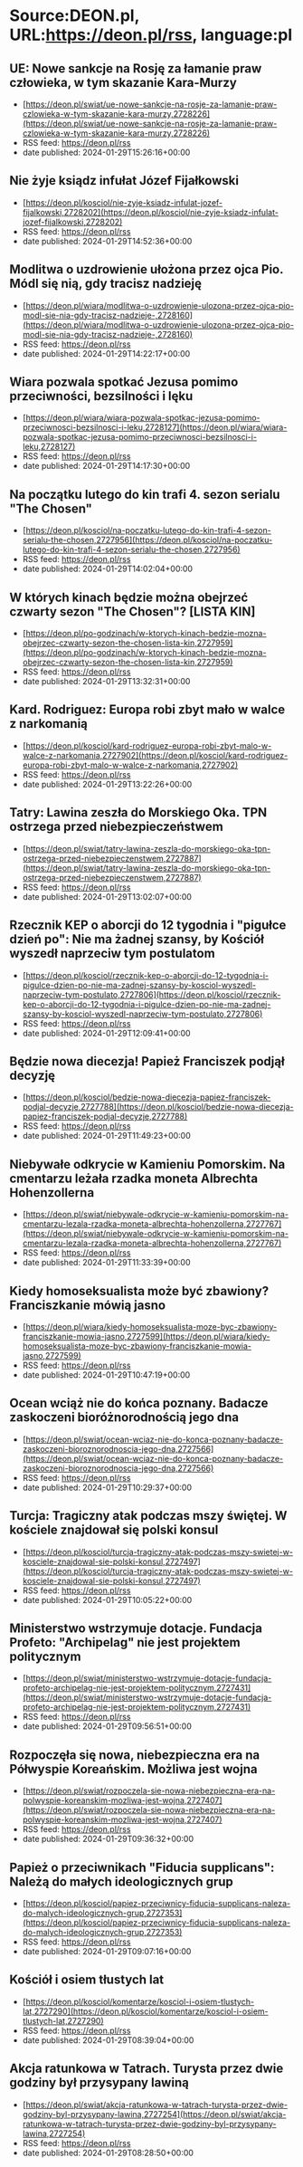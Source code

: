 # Source:DEON.pl, URL:https://deon.pl/rss, language:pl

## UE: Nowe sankcje na Rosję za łamanie praw człowieka, w tym skazanie Kara-Murzy
 - [https://deon.pl/swiat/ue-nowe-sankcje-na-rosje-za-lamanie-praw-czlowieka-w-tym-skazanie-kara-murzy,2728226](https://deon.pl/swiat/ue-nowe-sankcje-na-rosje-za-lamanie-praw-czlowieka-w-tym-skazanie-kara-murzy,2728226)
 - RSS feed: https://deon.pl/rss
 - date published: 2024-01-29T15:26:16+00:00



## Nie żyje ksiądz infułat Józef Fijałkowski
 - [https://deon.pl/kosciol/nie-zyje-ksiadz-infulat-jozef-fijalkowski,2728202](https://deon.pl/kosciol/nie-zyje-ksiadz-infulat-jozef-fijalkowski,2728202)
 - RSS feed: https://deon.pl/rss
 - date published: 2024-01-29T14:52:36+00:00



## Modlitwa o uzdrowienie ułożona przez ojca Pio. Módl się nią, gdy tracisz nadzieję
 - [https://deon.pl/wiara/modlitwa-o-uzdrowienie-ulozona-przez-ojca-pio-modl-sie-nia-gdy-tracisz-nadzieje-,2728160](https://deon.pl/wiara/modlitwa-o-uzdrowienie-ulozona-przez-ojca-pio-modl-sie-nia-gdy-tracisz-nadzieje-,2728160)
 - RSS feed: https://deon.pl/rss
 - date published: 2024-01-29T14:22:17+00:00



## Wiara pozwala spotkać Jezusa pomimo przeciwności, bezsilności i lęku
 - [https://deon.pl/wiara/wiara-pozwala-spotkac-jezusa-pomimo-przeciwnosci-bezsilnosci-i-leku,2728127](https://deon.pl/wiara/wiara-pozwala-spotkac-jezusa-pomimo-przeciwnosci-bezsilnosci-i-leku,2728127)
 - RSS feed: https://deon.pl/rss
 - date published: 2024-01-29T14:17:30+00:00



## Na początku lutego do kin trafi 4. sezon serialu "The Chosen"
 - [https://deon.pl/kosciol/na-poczatku-lutego-do-kin-trafi-4-sezon-serialu-the-chosen,2727956](https://deon.pl/kosciol/na-poczatku-lutego-do-kin-trafi-4-sezon-serialu-the-chosen,2727956)
 - RSS feed: https://deon.pl/rss
 - date published: 2024-01-29T14:02:04+00:00



## W których kinach będzie można obejrzeć czwarty sezon "The Chosen"? [LISTA KIN]
 - [https://deon.pl/po-godzinach/w-ktorych-kinach-bedzie-mozna-obejrzec-czwarty-sezon-the-chosen-lista-kin,2727959](https://deon.pl/po-godzinach/w-ktorych-kinach-bedzie-mozna-obejrzec-czwarty-sezon-the-chosen-lista-kin,2727959)
 - RSS feed: https://deon.pl/rss
 - date published: 2024-01-29T13:32:31+00:00



## Kard. Rodriguez: Europa robi zbyt mało w walce z narkomanią
 - [https://deon.pl/kosciol/kard-rodriguez-europa-robi-zbyt-malo-w-walce-z-narkomania,2727902](https://deon.pl/kosciol/kard-rodriguez-europa-robi-zbyt-malo-w-walce-z-narkomania,2727902)
 - RSS feed: https://deon.pl/rss
 - date published: 2024-01-29T13:22:26+00:00



## Tatry: Lawina zeszła do Morskiego Oka. TPN ostrzega przed niebezpieczeństwem
 - [https://deon.pl/swiat/tatry-lawina-zeszla-do-morskiego-oka-tpn-ostrzega-przed-niebezpieczenstwem,2727887](https://deon.pl/swiat/tatry-lawina-zeszla-do-morskiego-oka-tpn-ostrzega-przed-niebezpieczenstwem,2727887)
 - RSS feed: https://deon.pl/rss
 - date published: 2024-01-29T13:02:07+00:00



## Rzecznik KEP o aborcji do 12 tygodnia i "pigułce dzień po": Nie ma żadnej szansy, by Kościół wyszedł naprzeciw tym postulatom
 - [https://deon.pl/kosciol/rzecznik-kep-o-aborcji-do-12-tygodnia-i-pigulce-dzien-po-nie-ma-zadnej-szansy-by-kosciol-wyszedl-naprzeciw-tym-postulato,2727806](https://deon.pl/kosciol/rzecznik-kep-o-aborcji-do-12-tygodnia-i-pigulce-dzien-po-nie-ma-zadnej-szansy-by-kosciol-wyszedl-naprzeciw-tym-postulato,2727806)
 - RSS feed: https://deon.pl/rss
 - date published: 2024-01-29T12:09:41+00:00



## Będzie nowa diecezja! Papież Franciszek podjął decyzję
 - [https://deon.pl/kosciol/bedzie-nowa-diecezja-papiez-franciszek-podjal-decyzje,2727788](https://deon.pl/kosciol/bedzie-nowa-diecezja-papiez-franciszek-podjal-decyzje,2727788)
 - RSS feed: https://deon.pl/rss
 - date published: 2024-01-29T11:49:23+00:00



## Niebywałe odkrycie w Kamieniu Pomorskim. Na cmentarzu leżała rzadka moneta Albrechta Hohenzollerna
 - [https://deon.pl/swiat/niebywale-odkrycie-w-kamieniu-pomorskim-na-cmentarzu-lezala-rzadka-moneta-albrechta-hohenzollerna,2727767](https://deon.pl/swiat/niebywale-odkrycie-w-kamieniu-pomorskim-na-cmentarzu-lezala-rzadka-moneta-albrechta-hohenzollerna,2727767)
 - RSS feed: https://deon.pl/rss
 - date published: 2024-01-29T11:33:39+00:00



## Kiedy homoseksualista może być zbawiony? Franciszkanie mówią jasno
 - [https://deon.pl/wiara/kiedy-homoseksualista-moze-byc-zbawiony-franciszkanie-mowia-jasno,2727599](https://deon.pl/wiara/kiedy-homoseksualista-moze-byc-zbawiony-franciszkanie-mowia-jasno,2727599)
 - RSS feed: https://deon.pl/rss
 - date published: 2024-01-29T10:47:19+00:00



## Ocean wciąż nie do końca poznany. Badacze zaskoczeni bioróżnorodnością jego dna
 - [https://deon.pl/swiat/ocean-wciaz-nie-do-konca-poznany-badacze-zaskoczeni-bioroznorodnoscia-jego-dna,2727566](https://deon.pl/swiat/ocean-wciaz-nie-do-konca-poznany-badacze-zaskoczeni-bioroznorodnoscia-jego-dna,2727566)
 - RSS feed: https://deon.pl/rss
 - date published: 2024-01-29T10:29:37+00:00



## Turcja: Tragiczny atak podczas mszy świętej. W kościele znajdował się polski konsul
 - [https://deon.pl/kosciol/turcja-tragiczny-atak-podczas-mszy-swietej-w-kosciele-znajdowal-sie-polski-konsul,2727497](https://deon.pl/kosciol/turcja-tragiczny-atak-podczas-mszy-swietej-w-kosciele-znajdowal-sie-polski-konsul,2727497)
 - RSS feed: https://deon.pl/rss
 - date published: 2024-01-29T10:05:22+00:00



## Ministerstwo wstrzymuje dotacje. Fundacja Profeto: "Archipelag" nie jest projektem politycznym
 - [https://deon.pl/swiat/ministerstwo-wstrzymuje-dotacje-fundacja-profeto-archipelag-nie-jest-projektem-politycznym,2727431](https://deon.pl/swiat/ministerstwo-wstrzymuje-dotacje-fundacja-profeto-archipelag-nie-jest-projektem-politycznym,2727431)
 - RSS feed: https://deon.pl/rss
 - date published: 2024-01-29T09:56:51+00:00



## Rozpoczęła się nowa, niebezpieczna era na Półwyspie Koreańskim. Możliwa jest wojna
 - [https://deon.pl/swiat/rozpoczela-sie-nowa-niebezpieczna-era-na-polwyspie-koreanskim-mozliwa-jest-wojna,2727407](https://deon.pl/swiat/rozpoczela-sie-nowa-niebezpieczna-era-na-polwyspie-koreanskim-mozliwa-jest-wojna,2727407)
 - RSS feed: https://deon.pl/rss
 - date published: 2024-01-29T09:36:32+00:00



## Papież o przeciwnikach "Fiducia supplicans": Należą do małych ideologicznych grup
 - [https://deon.pl/kosciol/papiez-przeciwnicy-fiducia-supplicans-naleza-do-malych-ideologicznych-grup,2727353](https://deon.pl/kosciol/papiez-przeciwnicy-fiducia-supplicans-naleza-do-malych-ideologicznych-grup,2727353)
 - RSS feed: https://deon.pl/rss
 - date published: 2024-01-29T09:07:16+00:00



## Kościół i osiem tłustych lat
 - [https://deon.pl/kosciol/komentarze/kosciol-i-osiem-tlustych-lat,2727290](https://deon.pl/kosciol/komentarze/kosciol-i-osiem-tlustych-lat,2727290)
 - RSS feed: https://deon.pl/rss
 - date published: 2024-01-29T08:39:04+00:00



## Akcja ratunkowa w Tatrach. Turysta przez dwie godziny był przysypany lawiną
 - [https://deon.pl/swiat/akcja-ratunkowa-w-tatrach-turysta-przez-dwie-godziny-byl-przysypany-lawina,2727254](https://deon.pl/swiat/akcja-ratunkowa-w-tatrach-turysta-przez-dwie-godziny-byl-przysypany-lawina,2727254)
 - RSS feed: https://deon.pl/rss
 - date published: 2024-01-29T08:28:50+00:00



